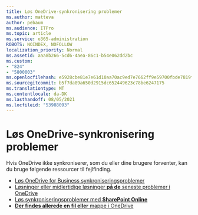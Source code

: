 ```yaml
---
title: Løs OneDrive-synkronisering problemer
ms.author: matteva
author: pebaum
ms.audience: ITPro
ms.topic: article
ms.service: o365-administration
ROBOTS: NOINDEX, NOFOLLOW
localization_priority: Normal
ms.assetid: aaa8b266-5cd6-4aea-86c1-b54e062dd2bc
ms.custom:
- "824"
- "5800003"
ms.openlocfilehash: e5928cbe81e7e61d10aa70ac9ed7e7662ff9e59700fbde7819f707a1f4b5325d
ms.sourcegitcommit: b5f7da89a650d2915dc652449623c78be6247175
ms.translationtype: MT
ms.contentlocale: da-DK
ms.lasthandoff: 08/05/2021
ms.locfileid: "53988093"
---
```

# <a name="fix-onedrive-sync-problems"></a>Løs OneDrive-synkronisering problemer

Hvis OneDrive ikke synkroniserer, som du eller dine brugere forventer, kan du bruge følgende ressourcer til fejlfinding.

- [Løs OneDrive for Business synkroniseringsproblemer](https://support.microsoft.com/office/207e983e-146d-404c-a994-672ef29e1f90)
- [Løsninger eller midlertidige løsninger **på de** seneste problemer i OneDrive](https://support.office.com/article/36110213-f3f6-490d-8cb7-3833539def0b)
- [Løs synkroniseringsproblemer med **SharePoint Online**](https://support.office.com/article/207e983e-146d-404c-a994-672ef29e1f90)
- [**Der findes allerede en fil eller** mappe i OneDrive](https://support.microsoft.com/office/7b8044ad-438d-41db-bbbf-4f66b8890408)
